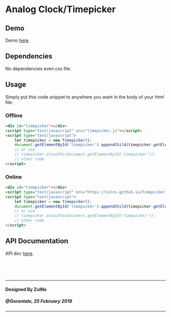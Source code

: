 # Analog Clock/Timepicker

## Demo
Demo [here](https://zulns.github.io/Timepicker.js/).

## Dependencies
No dependencies even css file. 

## Usage
Simply put this code snippet to anywhere you want in the body of your html file:

### Offline

```html
<div id="timepicker"></div>
<script type="text/javascript" src="timepicker.js"></script>
<script type="text/javascript">
    let timepicker = new Timepicker();
    document.getElementById('timepicker').appendChild(timepicker.getElement());
    // or use
    // timepicker.attachTo(document.getElementById('timepicker'));
    // other code
</script>
```

### Online

```html
<div id="timepicker"></div>
<script type="text/javascript" src="https://zulns.github.io/Timepicker.js/timepicker.js"></script>
<script type="text/javascript">
    let timepicker = new Timepicker();
    document.getElementById('timepicker').appendChild(timepicker.getElement());
    // or use
    // timepicker.attachTo(document.getElementById('timepicker'));
    // other code
</script>
```

## API Documentation
API doc [here](timepicker-api-doc.md).

&nbsp;

&nbsp;

---
#### Designed By ZulNs
##### @Gorontalo, 25 February 2019
---

